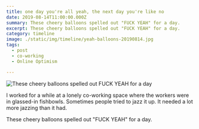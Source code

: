 ```yaml
---
title: one day you're all yeah, the next day you're like no
date: 2019-08-14T11:00:00.000Z
summary: These cheery balloons spelled out "FUCK YEAH" for a day.
excerpt: These cheery balloons spelled out "FUCK YEAH" for a day.
category: timeline
image: ./static/img/timeline/yeah-balloons-20190814.jpg
tags:
  - post 
  - co-working
  - Online Optimism

---
```


![These cheery balloons spelled out FUCK YEAH for a day](/static/img/timeline/yeah-balloons-20190814.jpg "These cheery balloons spelled out FUCK YEAH for a day")

I worked for a while at a lonely co-working space where the workers were in glassed-in fishbowls. Sometimes people tried to jazz it up. It needed a lot more jazzing than it had.

These cheery balloons spelled out "FUCK YEAH" for a day.